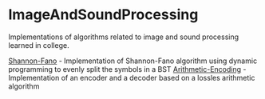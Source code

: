 # ImageAndSoundProcessing
Implementations of algorithms related to image and sound processing learned in college.

[Shannon-Fano](https://github.com/RazvanRotaru/ImageAndSoundProcessing/tree/main/Shannon-Fano) - Implementation of Shannon-Fano algorithm using dynamic programming to evenly split the symbols in a BST
[Arithmetic-Encoding](https://github.com/RazvanRotaru/ImageAndSoundProcessing/tree/main/Arithmetic-Encoding) - Implementation of an encoder and a decoder based on a lossles arithmetic algorithm
